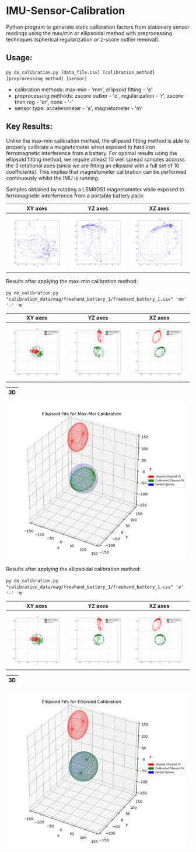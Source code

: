 # IMU-Sensor-Calibration
Python program to generate static calibration factors from stationary sensor readings using the max/min or ellipsoidal method with preprocessing techniques (spherical regularization or z-score outlier removal). 

## Usage:
  `py do_calibration.py [data_file.csv] [calibration_method] [preprocessing method] [sensor]`
<p></p>
<ul> 
  <li>calibration methods: max-min - 'mm', ellipsoid fitting - 'e' </li>
  <li>preprocessing methods: zscore outlier - 'o', regularization - 'r', zscore then reg - 'or', none - '-' </li>
  <li>sensor type: accelerometer - 'a', magnetometer - 'm' </li>
</ul>

## Key Results:
Unlike the max-min calibration method, the ellipsoid fitting method is able to properly calibrate a magnetometer when exposed to hard iron ferromagnetic interference from a battery. For optimal results using the ellipsoid fitting method, we require atleast 10 well spread samples accross the 3 rotational axes (since we are fitting an ellipsoid with a full set of 10 coefficients). This implies that magnetometer calibration can be performed continuously whilst the IMU is running. 

Samples obtained by rotating a LSM9DS1 magnetometer while exposed to ferromagnetic interferrence from a portable battery pack:

XY axes             |  YZ axes             | XZ axes             
:-------------------------:|:-------------------------:|:-------------------------:
![](https://raw.githubusercontent.com/Jon-bon-Jono/IMU-Sensor-Calibration/main/calibration_data/mag/freehand_battery_1/freehand_battery_1_XY.png)  | ![](https://raw.githubusercontent.com/Jon-bon-Jono/IMU-Sensor-Calibration/main/calibration_data/mag/freehand_battery_1/freehand_battery_1_YZ.png)  | ![](https://raw.githubusercontent.com/Jon-bon-Jono/IMU-Sensor-Calibration/main/calibration_data/mag/freehand_battery_1/freehand_battery_1_XZ.png)

Results after applying the max-min calibration method:
 
 
  `py do_calibration.py "calibration_data/mag/freehand_battery_1/freehand_battery_1.csv" 'mm' '-' 'm'`

XY axes             |  YZ axes             | XZ axes             
:-------------------------:|:-------------------------:|:-------------------------:
![](https://raw.githubusercontent.com/Jon-bon-Jono/IMU-Sensor-Calibration/main/calibration_data/mag/freehand_battery_1/freehand_battery_1_XY_mm.png)  | ![](https://raw.githubusercontent.com/Jon-bon-Jono/IMU-Sensor-Calibration/main/calibration_data/mag/freehand_battery_1/freehand_battery_1_YZ_mm.png)  | ![](https://raw.githubusercontent.com/Jon-bon-Jono/IMU-Sensor-Calibration/main/calibration_data/mag/freehand_battery_1/freehand_battery_1_XZ_mm.png)


3D |
:-------------------------:|
![](https://raw.githubusercontent.com/Jon-bon-Jono/IMU-Sensor-Calibration/main/calibration_data/mag/freehand_battery_1/Figure_mm.png)

Results after applying the ellipsoidal calibration method:


  `py do_calibration.py "calibration_data/mag/freehand_battery_1/freehand_battery_1.csv" 'e' '-' 'm'`

XY axes             |  YZ axes             | XZ axes             
:-------------------------:|:-------------------------:|:-------------------------:
![](https://raw.githubusercontent.com/Jon-bon-Jono/IMU-Sensor-Calibration/main/calibration_data/mag/freehand_battery_1/freehand_battery_1_XY_e.png)  | ![](https://raw.githubusercontent.com/Jon-bon-Jono/IMU-Sensor-Calibration/main/calibration_data/mag/freehand_battery_1/freehand_battery_1_YZ_e.png)  | ![](https://raw.githubusercontent.com/Jon-bon-Jono/IMU-Sensor-Calibration/main/calibration_data/mag/freehand_battery_1/freehand_battery_1_XZ_e.png)

3D |
:-------------------------:|
![](https://raw.githubusercontent.com/Jon-bon-Jono/IMU-Sensor-Calibration/main/calibration_data/mag/freehand_battery_1/Figure_e.png)
